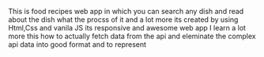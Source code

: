 This is food recipes web app in which you can search any dish and read about the dish what the procss of it and a lot more
its created by using Html,Css and vanila JS 
its responsive and awesome web app
I learn a lot more this how to actually fetch data from the api and eleminate the complex api data into good format and to represent
